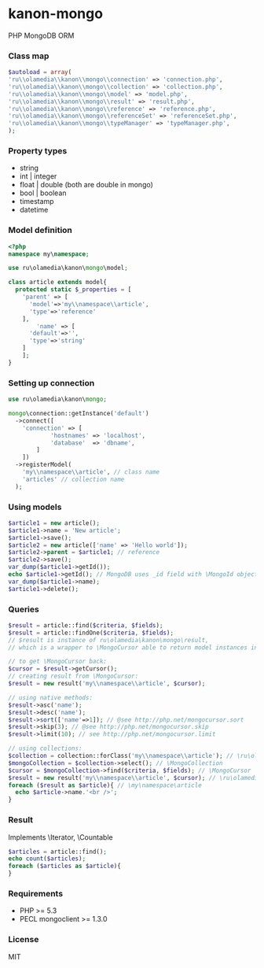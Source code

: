 kanon-mongo
===========

PHP MongoDB ORM


### Class map
```php
$autoload = array(
'ru\\olamedia\\kanon\\mongo\\connection' => 'connection.php',
'ru\\olamedia\\kanon\\mongo\\collection' => 'collection.php',
'ru\\olamedia\\kanon\\mongo\\model' => 'model.php',
'ru\\olamedia\\kanon\\mongo\\result' => 'result.php',
'ru\\olamedia\\kanon\\mongo\\reference' => 'reference.php',
'ru\\olamedia\\kanon\\mongo\\referenceSet' => 'referenceSet.php',
'ru\\olamedia\\kanon\\mongo\\typeManager' => 'typeManager.php',
);
```


### Property types
* string
* int | integer
* float | double (both are double in mongo)
* bool | boolean
* timestamp
* datetime

### Model definition
```php
<?php
namespace my\namespace;

use ru\olamedia\kanon\mongo\model;

class article extends model{
  protected static $_properties = [
    'parent' => [
      'model'=>'my\\namespace\\article',
      'type'=>'reference'
    ],
		'name' => [
      'default'=>'',
      'type'=>'string'
    ]
	];
}
```

### Setting up connection
```php
use ru\olamedia\kanon\mongo;

mongo\connection::getInstance('default')
  ->connect([
  	'connection' => [
			'hostnames' => 'localhost',
			'database'  => 'dbname',
		]
	])
  ->registerModel(
    'my\\namespace\\article', // class name
    'articles' // collection name
  );
```


### Using models
```php
$article1 = new article();
$article1->name = 'New article';
$article1->save();
$article2 = new article(['name' => 'Hello world']);
$article2->parent = $article1; // reference
$article2->save();
var_dump($article1->getId());
echo $article1->getId(); // MongoDB uses _id field with \MongoId objects convertable toString().
var_dump($article1->name);
$article1->delete();
```

### Queries
```php
$result = article::find($criteria, $fields);
$result = article::findOne($criteria, $fields);
// $result is instance of ru\olamedia\kanon\mongo\result,
// which is a wrapper to \MongoCursor able to return model instances instead of arrays

// to get \MongoCursor back:
$cursor = $result->getCursor();
// creating result from \MongoCursor:
$result = new result('my\\namespace\\article', $cursor);

// using native methods:
$result->asc('name');
$result->desc('name');
$result->sort(['name'=>1]); // @see http://php.net/mongocursor.sort
$result->skip(3); // @see http://php.net/mongocursor.skip
$result->limit(10); // see http://php.net/mongocursor.limit

// using collections:
$collection = collection::forClass('my\\namespace\\article'); // \ru\olamedia\kanon\mongo\collection
$mongoCollection = $collection->select(); // \MongoCollection
$cursor = $mongoCollection->find($criteria, $fields); // \MongoCursor
$result = new result('my\\namespace\\article', $cursor); // \ru\olamedia\kanon\mongo\result
foreach ($result as $article){ // \my\namespace\article
  echo $article->name.'<br />';
}
```

### Result
Implements \Iterator, \Countable
```php
$articles = article::find();
echo count($articles);
foreach ($articles as $article){
}
```

### Requirements
* PHP >= 5.3
* PECL mongoclient >= 1.3.0

### License
MIT
